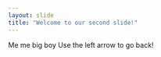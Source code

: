```yaml
---
layout: slide
title: "Welcome to our second slide!"
---
```

Me me big boy 
Use the left arrow to go back!
